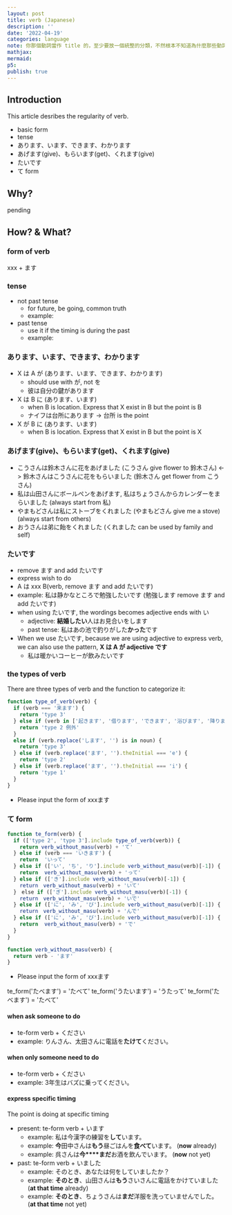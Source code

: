 ```yaml
---
layout: post
title: verb (Japanese)
description: ''
date: '2022-04-19'
categories: language
note: 你那個動詞當作 title 的，至少要放一個統整的分類，不然根本不知道為什麼那些動詞是一個 section
mathjax:
mermaid:
p5:
publish: true
---
```


## Introduction

This article desribes the regularity of verb.

* basic form
* tense
* あります、います、できます、わかります
* あげます(give)、もらいます(get)、くれます(give)
* たいです
* て form

## Why?

pending

## How? & What?

### form of verb

xxx + ます

### tense

* not past tense
  * for future, be going, common truth
  * example:
* past tense
  * use it if the timing is during the past
  * example:

### あります、います、できます、わかります

* X は A が (あります、います、できます、わかります)
  * should use with が, not を
  * 彼は自分の鍵があります
* X は B に (あります、います)
  * when B is location. Express that X exist in B but the point is B
  * ナイフは台所にあります -> 台所 is the point
* X が B に (あります、います)
  * when B is location. Express that X exist in B but the point is X

### あげます(give)、もらいます(get)、くれます(give)

* こうさんは鈴木さんに花をあげました (こうさん give flower to 鈴木さん) <-> 鈴木さんはこうさんに花をもらいました (鈴木さん get flower from こうさん)
* 私は山田さんにボールぺンをあげます, 私はちょうさんからカレンダーをまらいました (always start from 私)
* やまもどさんは私にストーブをくれました (やまもどさん give me a stove) (always start from others)
* おうさんは弟に飴をくれました (くれました can be used by family and self)

### たいです

* remove ます and add たいです
* express wish to do
* A は xxx B(verb, remove ます and add たいです)
* example: 私は静かなところで勉強したいです (勉強します remove ます and add たいです)
* when using たいです, the wordings becomes adjective ends with い
  * adjective: **結婚したい**人はお見合いをします
  * past tense: 私はあの池で釣りがした**かった**です
* When we use たいです, because we are using adjective to express verb, we can also use the pattern, **X は A が adjective です**
  * 私は暖かいコーヒーが飲みたいです

### the types of verb

There are three types of verb and the function to categorize it:

```javascript
function type_of_verb(verb) {
  if (verb === '来ます') {
    return 'type 3'
  } else if (verb in ['起きます', '借ります', 'できます', '浴びます', '降ります', '居ます', '着ます', '見ます']) {
    return 'type 2 例外'
  }
  else if (verb.replace('します', '') is in noun) {
    return 'type 3'
  } else if (verb.replace('ます', '').theInitial === 'e') {
    return 'type 2'
  } else if (verb.replace('ます', '').theInitial === 'i') {
    return 'type 1'
  }
}
```

* Please input the form of xxxます

### て form

```javascript
function te_form(verb) {
  if (['type 2', 'type 3'].include type_of_verb(verb)) {
    return verb_without_masu(verb) + 'て'
  } else if (verb === 'いきます') {
    return  'いって'
  } else if (['い', 'ち', 'り'].include verb_without_masu(verb)[-1]) {
    return  verb_without_masu(verb) + 'って'
  } else if (['き'].include verb_without_masu(verb)[-1]) {
    return　verb_without_masu(verb) + 'いて'
  }　else if (['ぎ'].include verb_without_masu(verb)[-1]) {
    return　verb_without_masu(verb) + 'いで'
  } else if (['に', 'み', 'び'].include verb_without_masu(verb)[-1]) {
    return　verb_without_masu(verb) + 'んで'
  } else if (['に', 'み', 'び'].include verb_without_masu(verb)[-1]) {
    return  verb_without_masu(verb) + 'で'
  }
}

function verb_without_masu(verb) {
  return verb - 'ます'
}
```

* Please input the form of xxxます

te_form('たべます') = 'たべて'
te_form('うたいます') = 'うたって'
te_form('たべます') = 'たべて'

#### when ask someone to do

* te-form verb + ください
* example: りんさん、太田さんに電話を**たけて**ください。

#### when only someone need to do

* te-form verb + ください
* example: 3年生はバズに乗ってください。

#### express specific timing

The point is doing at specific timing

* present: te-form verb + います
  * example: 私は今漢字の練習を**して**います。
  * example: **今**田中さんは**もう**昼ごはんを**食べて**います。 (**now** already)
  * example: 呉さんは**今****まだ**お酒を飲んでいます。 (**now** not yet)
* past: te-form verb + いました
  * example: そのとき、あなたは何をしていましたか？
  * example: **そのとき**、山田さんは**もう**さいさんに電話をかけていました (**at that time** already)
  * example: **そのとき**、ちょうさんは**まだ**洋服を洗っていませんでした。 (**at that time** not yet)
